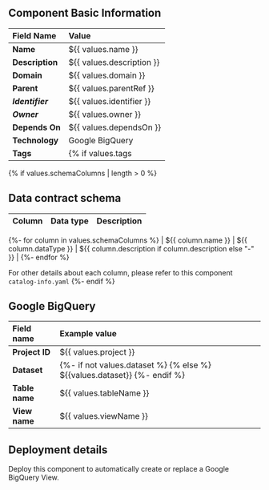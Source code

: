## Component Basic Information

| Field Name       | Value                     |
|:-----------------|:--------------------------|
| **Name**         | ${{ values.name }}        |
| **Description**  | ${{ values.description }} |
| **Domain**       | ${{ values.domain }}      |
| **Parent**       | ${{ values.parentRef }}   |
| **_Identifier_** | ${{ values.identifier }}  |
| **_Owner_**      | ${{ values.owner }}       |
| **Depends On**   | ${{ values.dependsOn }}   |
| **Technology**   | Google BigQuery           |
| **Tags**         | {% if values.tags | length > 0 %}{% for i in values.tags %} ${{ i }}; {% endfor %}{% else %}[]{% endif %}      |

{% if values.schemaColumns | length > 0 %}
## Data contract schema

| Column | Data type | Description |
|:-------|:----------|:------------|
{%- for column in values.schemaColumns %}
| ${{ column.name }} | ${{ column.dataType }} | ${{ column.description if column.description else "-" }} |
{%- endfor %}

For other details about each column, please refer to this component `catalog-info.yaml`
{%- endif %}

## Google BigQuery

| Field name      | Example value                                                                                                      |
|:----------------|:-------------------------------------------------------------------------------------------------------------------|
| **Project ID**  | ${{ values.project }}                                                                                              |
| **Dataset**     | {%- if not values.dataset %} <Autogenerated on descriptor generation>  {% else %} ${{values.dataset}} {%- endif %} |
| **Table name**  | ${{ values.tableName }}                                                                                            |
| **View name**   | ${{ values.viewName }}                                                                                             |

## Deployment details 

Deploy this component to automatically create or replace a Google BigQuery View.
